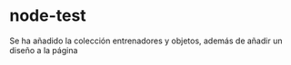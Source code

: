 # node-test
Se ha añadido la colección entrenadores y objetos, además de añadir un diseño a la página